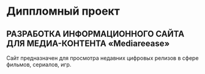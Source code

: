 # Диппломный проект
## РАЗРАБОТКА ИНФОРМАЦИОННОГО САЙТА ДЛЯ МЕДИА-КОНТЕНТА «Mediareease»
Сайт предназначен для просмотра недавних цифровых релизов в сфере фильмов, сериалов, игр.